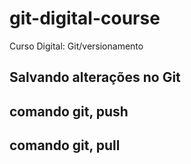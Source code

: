 # git-digital-course

Curso Digital: Git/versionamento

## Salvando alterações no Git

## comando git, push

## comando git, pull
